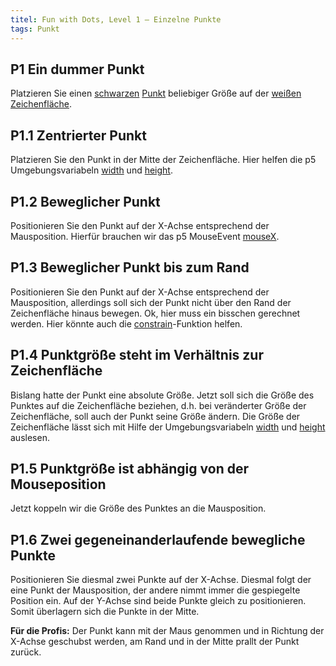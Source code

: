 ```yaml
---
titel: Fun with Dots, Level 1 – Einzelne Punkte
tags: Punkt
---
```


## P1 Ein dummer Punkt
Platzieren Sie einen [schwarzen](https://p5js.org/reference/#/p5/fill) [Punkt](https://p5js.org/reference/#/p5/ellipse) beliebiger Größe auf der [weißen Zeichenfläche](https://p5js.org/reference/#/p5/background).

## P1.1 Zentrierter Punkt
Platzieren Sie den Punkt in der Mitte der Zeichenfläche. Hier helfen die p5 Umgebungsvariabeln [width](https://p5js.org/reference/#/p5/width) und [height](https://p5js.org/reference/#/p5/height).

## P1.2 Beweglicher Punkt
Positionieren Sie den Punkt auf der X-Achse entsprechend der Mausposition. Hierfür brauchen wir das p5 MouseEvent [mouseX](https://p5js.org/reference/#/p5/mouseX).

## P1.3 Beweglicher Punkt bis zum Rand
Positionieren Sie den Punkt auf der X-Achse entsprechend der Mausposition, allerdings soll sich der Punkt nicht über den Rand der Zeichenfläche hinaus bewegen. Ok, hier muss ein bisschen gerechnet werden. Hier könnte auch die [constrain](https://p5js.org/reference/#/p5/constrain)-Funktion helfen.

## P1.4 Punktgröße steht im Verhältnis zur Zeichenfläche
Bislang hatte der Punkt eine absolute Größe. Jetzt soll sich die Größe des Punktes auf die Zeichenfläche beziehen, d.h. bei veränderter Größe der Zeichenfläche, soll auch der Punkt seine Größe ändern. Die Größe der Zeichenfläche lässt sich mit Hilfe der Umgebungsvariabeln [width](https://p5js.org/reference/#/p5/width) und [height](https://p5js.org/reference/#/p5/height) auslesen.

## P1.5 Punktgröße ist abhängig von der Mouseposition
Jetzt koppeln wir die Größe des Punktes an die Mausposition.

## P1.6 Zwei gegeneinanderlaufende bewegliche Punkte
Positionieren Sie diesmal zwei Punkte auf der X-Achse. Diesmal folgt der eine Punkt der Mausposition, der andere nimmt immer die gespiegelte Position ein. Auf der Y-Achse sind beide Punkte gleich zu positionieren. Somit überlagern sich die Punkte in der Mitte.

**Für die Profis:** Der Punkt kann mit der Maus genommen und in Richtung der X-Achse geschubst werden, am Rand und in der Mitte prallt der Punkt zurück.
